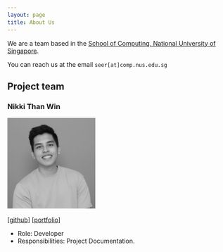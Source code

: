 ```yaml
---
layout: page
title: About Us
---
```


We are a team based in the [School of Computing, National University of Singapore](http://www.comp.nus.edu.sg).

You can reach us at the email `seer[at]comp.nus.edu.sg`

## Project team

### Nikki Than Win

<img src="images/thanwinnikki.png" width="200px">

[[github](http://github.com/thanwinikki)]
[[portfolio](team/thanwinnikki.md)]
* Role: Developer
* Responsibilities: Project Documentation.
